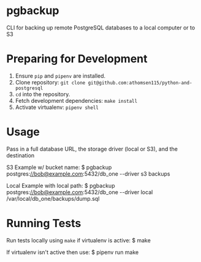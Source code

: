 # pgbackup

CLI for backing up remote PostgreSQL databases to a local computer or to S3

Preparing for Development
=========================
 
1.  Ensure `pip` and `pipenv` are installed.
2.  Clone repository: `git clone git@github.com:athomsen115/python-and-postgresql`
3.  `cd` into the repository.
4.  Fetch development dependencies: `make install`
5.  Activate virtualenv: `pipenv shell`

Usage
=====
 
Pass in a full database URL, the storage driver (local or S3), and the
destination

S3 Example w/ bucket name: 
 $ pgbackup postgres:<//bob@example.com>:5432/db\_one --driver s3 backups

Local Example with local path: 
 $ pgbackup postgres:<//bob@example.com>:5432/db\_one --driver local /var/local/db\_one/backups/dump.sql

Running Tests
=============

Run tests locally using `make` if virtualenv is active: 
 $ make

If virtualenv isn't active then use: 
 $ pipenv run make
